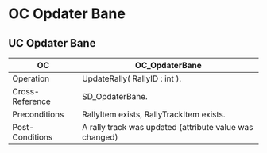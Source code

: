 # OC Opdater Bane
## UC Opdater Bane
|OC|OC_OpdaterBane
|----|----|
|Operation|UpdateRally( RallyID : int ).
Cross-Reference| SD_OpdaterBane.
Preconditions| RallyItem exists, RallyTrackItem exists.
Post-Conditions| A rally track was updated (attribute value was changed)